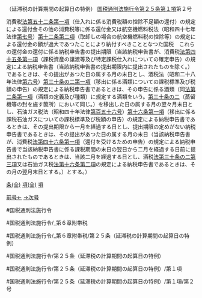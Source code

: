 （延滞税の計算期間の起算日の特例）
[国税通則法施行令第２５条第１項](国税通則法施行＿令＿第２５条第１項)第２号

消費税[法第五十二条第一項](国税通則法＿＿＿＿＿第５２条第１項)（仕入れに係る消費税額の控除不足額の還付）の規定による還付金その他の消費税等に係る還付金又は航空機燃料税法（昭和四十七年法律[第七号](国税通則法施行＿令＿第２５条第１項第７号)）[第十二条第二項](国税通則法施行＿令＿第１２条第２項)（取卸しの場合の航空機燃料税の控除等）の規定による還付金の額が過大であつたことにより納付すべきこととなつた国税　これらの還付金の還付に係る納税申告書の提出期限（当該納税申告書が、消費税[法第四十五条第一項](国税通則法＿＿＿＿＿第４５条第１項)（課税資産の譲渡等及び特定課税仕入れについての確定申告）の規定による納税申告書（当該納税申告書の提出期限内に提出されたものを除く。）であるときは、その提出があつた日の属する月の末日とし、酒税法（昭和二十八年法律[第六号](国税通則法施行＿令＿第２５条第１項第６号)）[第三十条の二第一項](国税通則法施行＿令＿第３０条の２第１項)（移出に係る酒類についての課税標準及び税額の申告）の規定による納税申告書であるときは、その申告に係る酒類（同[法第二条第一項](国税通則法＿＿＿＿＿第２条第１項)（酒類の定義及び種類）に規定する酒類をいう。[第三十条の二](国税通則法施行＿令＿第３０条の２第１項)（蒸留機等の封を施す箇所）において同じ。）を移出した日の属する月の翌々月末日とし、石油ガス税法（昭和四十年法律[第百五十六号](国税通則法施行＿令＿第２５条第１項第１５６号)）[第十六条第一項](国税通則法施行＿令＿第１６条第１項)（移出に係る課税石油ガスについての課税標準及び税額の申告）の規定による納税申告書であるときは、その提出期限から一月を経過する日とし、提出期限の定めがない納税申告書であるときは、その提出があつた日の属する月の末日（当該納税申告書が、消費税[法第四十六条第一項](国税通則法＿＿＿＿＿第４６条第１項)（還付を受けるための申告）の規定による納税申告書で当該納税申告書に係る課税期間の末日の翌日から二月を経過する日前に提出されたものであるときは、当該二月を経過する日とし、酒税[法第三十条の二第三項](国税通則法＿＿＿＿＿第３０条の２第３項)又は石油ガス税[法第十六条第二項](国税通則法＿＿＿＿＿第１６条第２項)の規定による納税申告書であるときは、その月の翌月末日とする。）とする。）

[条(全)](国税通則法施行＿令＿第２５条_.md)    [項(全)](国税通則法施行＿令＿第２５条第１項_.md)    [項](国税通則法施行＿令＿第２５条第１項.md)

[前号←](国税通則法施行＿令＿第２５条第１項第１号.md)    [→次号](国税通則法施行＿令＿第２５条第１項第３号.md)

#国税通則法施行令

#国税通則法施行令/_第６章附帯税

#国税通則法施行令/_第６章附帯税/第２５条（延滞税の計算期間の起算日の特例）

#国税通則法施行令/第２５条（延滞税の計算期間の起算日の特例）

#国税通則法施行令/第２５条（延滞税の計算期間の起算日の特例）/第１項

#国税通則法施行令/第２５条（延滞税の計算期間の起算日の特例）/第１項/第２号

